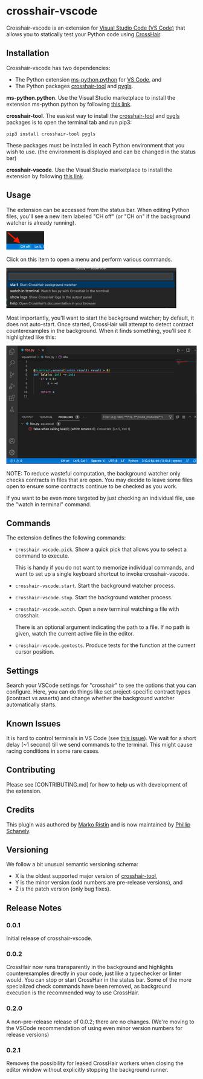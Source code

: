 # crosshair-vscode

Crosshair-vscode is an extension for [Visual Studio Code (VS Code)][vscode] that
allows you to statically test your Python code using [CrossHair][crosshair-tool].

## Installation

Crosshair-vscode has two dependencies:
* The Python extension [ms-python.python][ms-python.python] for
  [VS Code][vscode], and
* The Python packages [crosshair-tool][crosshair-tool] and [pygls][pygls].

**ms-python.python**.
Use the Visual Studio marketplace to install the extension ms-python.python by
following [this link][ms-python.python].

**crosshair-tool**. The easiest way to install the
[crosshair-tool][crosshair-tool] and [pygls][pygls] packages is to open the terminal tab and run pip3:

```
pip3 install crosshair-tool pygls
```

These packages must be installed in each Python environment that you wish to use. (the environment is displayed and can be changed in the status bar)

**crosshair-vscode**.
Use the Visual Studio marketplace to install the extension by
following [this link][crosshair-vscode].

[vscode]: https://code.visualstudio.com/
[ms-python.python]: https://marketplace.visualstudio.com/items?itemName=ms-python.python
[crosshair-tool]: https://pypi.org/project/crosshair-tool/
[pygls]: https://pypi.org/project/pygls/
[venv]: https://docs.python.org/3/tutorial/venv.html
[vscode-venv]: https://code.visualstudio.com/docs/python/environments
[crosshair-vscode]: https://marketplace.visualstudio.com/items?itemName=CrossHair.crosshair

## Usage

The extension can be accessed from the status bar. When editing Python files, you'll see a new item labeled "CH off" (or "CH on" if the background watcher is already running).

<img src="https://raw.githubusercontent.com/pschanely/crosshair-vscode/main/readme/status-bar-item.png" width=100 alt="status bar item" />

Click on this item to open a menu and perform various commands.

<img src="https://raw.githubusercontent.com/pschanely/crosshair-vscode/main/readme/quick-pick.png" width=450 alt="crosshair menu" />

Most importantly, you'll want to start the background watcher; by default, it does not auto-start. Once started, CrossHair will attempt to detect contract counterexamples in the background. When it finds something, you'll see it highlighted like this:

<img src="https://raw.githubusercontent.com/pschanely/crosshair-vscode/main/readme/example-error.png" width=550 alt="example crosshair error" />


NOTE: To reduce wasteful computation, the background watcher only checks contracts in files that are open. You may decide to leave some files open to ensure some contracts continue to be checked as you work.

If you want to be even more targeted by just checking an individual file, use the "watch in terminal" command.


## Commands

The extension defines the following commands:

* `crosshair-vscode.pick`. Show a quick pick that allows you to select a command
  to execute.
  
  This is handy if you do not want to memorize individual commands, and want to set up
  a single keyboard shortcut to invoke crosshair-vscode.

* `crosshair-vscode.start`. Start the background watcher process.

* `crosshair-vscode.stop`. Start the background watcher process.

* `crosshair-vscode.watch`. Open a new terminal watching a file with crosshair.

   There is an optional argument indicating the path to a file.
   If no path is given, watch the current active file in the editor.

* `crosshair-vscode.gentests`. Produce tests for the function at the current cursor position.


## Settings

Search your VSCode settings for "crosshair" to see the options that you can configure. Here, you can do things like set project-specific contract types (icontract vs asserts) and change whether the background watcher automatically starts.

## Known Issues

It is hard to control terminals in VS Code (see
[this issue](https://github.com/microsoft/vscode-python/issues/15197)).
We wait for a short delay (~1 second) till we send commands to the terminal.
This might cause racing conditions in some rare cases.

## Contributing

Please see [CONTRIBUTING.md] for how to help us with development of the extension.

## Credits

This plugin was authored by
[Marko Ristin](https://github.com/mristin)
and is now maintained by [Phillip Schanely](https://github.com/pschanely).

## Versioning

We follow a bit unusual semantic versioning schema:

* X is the oldest supported major version of
  [crosshair-tool],
* Y is the minor version (odd numbers are pre-release versions), and
* Z is the patch version (only bug fixes).

## Release Notes

### 0.0.1

Initial release of crosshair-vscode.

### 0.0.2

CrossHair now runs transparently in the background and highlights counterexamples directly in your code, just like a typechecker or linter would.
You can stop or start CrossHair in the status bar.
Some of the more specialized check commands have been removed, as background execution is the recommended way to use CrossHair.

### 0.2.0

A non-pre-release release of 0.0.2; there are no changes.
(We're moving to the VSCode recommendation of using even minor version numbers for release versions)

### 0.2.1

Removes the possibility for leaked CrossHair workers when closing the editor window without explicitly stopping the background runner.
